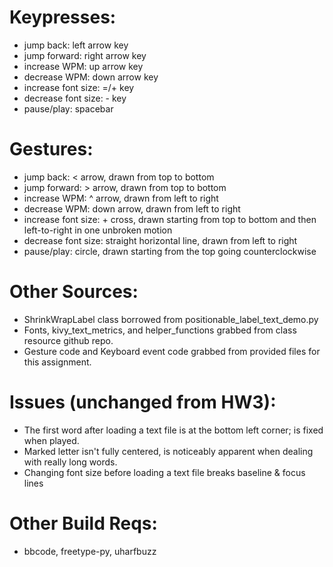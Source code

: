# Keypresses:
- jump back: left arrow key
- jump forward: right arrow key
- increase WPM: up arrow key
- decrease WPM: down arrow key
- increase font size: =/+ key
- decrease font size: - key
- pause/play: spacebar

# Gestures:
- jump back: < arrow, drawn from top to bottom
- jump forward: > arrow, drawn from top to bottom
- increase WPM: ^ arrow, drawn from left to right
- decrease WPM: down arrow, drawn from left to right
- increase font size: + cross, drawn starting from top to bottom and then left-to-right in one unbroken motion
- decrease font size: straight horizontal line, drawn from left to right
- pause/play: circle, drawn starting from the top going counterclockwise

# Other Sources:
- ShrinkWrapLabel class borrowed from positionable_label_text_demo.py
- Fonts, kivy_text_metrics, and helper_functions grabbed from class resource github repo.
- Gesture code and Keyboard event code grabbed from provided files for this assignment.

# Issues (unchanged from HW3):
- The first word after loading a text file is at the bottom left corner; is fixed when played.
- Marked letter isn't fully centered, is noticeably apparent when dealing with really long words.
- Changing font size before loading a text file breaks baseline & focus lines

# Other Build Reqs:
- bbcode, freetype-py, uharfbuzz
